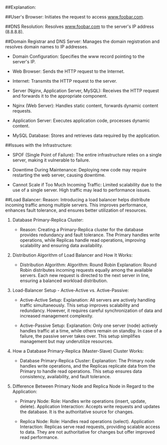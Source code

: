 ##Explanation:

##User's Browser:
     Initiates the request to access www.foobar.com.

##DNS Resolution:
     Resolves www.foobar.com to the server's IP address (8.8.8.8).

##Domain Registrar and DNS Server:
     Manages the domain registration and resolves domain names to IP addresses.

* Domain Configuration:
     Specifies the www record pointing to the server's IP.

* Web Browser:
     Sends the HTTP request to the Internet.

* Internet:
     Transmits the HTTP request to the server.

* Server (Nginx, Application Server, MySQL):
     Receives the HTTP request and forwards it to the appropriate component.

* Nginx (Web Server):
     Handles static content, forwards dynamic content requests.

* Application Server:
     Executes application code, processes dynamic content.

* MySQL Database:
     Stores and retrieves data required by the application.

##Issues with the Infrastructure:
* SPOF (Single Point of Failure):
     The entire infrastructure relies on a single server, making it vulnerable to failure.

* Downtime During Maintenance:
     Deploying new code may require restarting the web server, causing downtime.

* Cannot Scale if Too Much Incoming Traffic:
     Limited scalability due to the use of a single server. High traffic may lead to performance issues.

##Load Balancer:
  Reason: Introducing a load balancer helps distribute incoming traffic among multiple servers. This improves performance, enhances fault tolerance, and ensures better utilization of resources.

1. Database Primary-Replica Cluster:
    * Reason: Creating a Primary-Replica cluster for the database provides redundancy and fault tolerance. The Primary handles write operations, while Replicas handle read operations, improving scalability and ensuring data availability.

2. Distribution Algorithm of Load Balancer and How It Works:

    * Distribution Algorithm:
      Algorithm: Round Robin
        Explanation: Round Robin distributes incoming requests equally among the available servers. Each new request is directed to the next server in line, ensuring a balanced workload distribution.

3. Load-Balancer Setup - Active-Active vs. Active-Passive:

    * Active-Active Setup:
        Explanation: All servers are actively handling traffic simultaneously. This setup improves scalability and redundancy. However, it requires careful synchronization of data and increased management complexity.

    * Active-Passive Setup:
        Explanation: Only one server (node) actively handles traffic at a time, while others remain on standby. In case of a failure, the passive server takes over. This setup simplifies management but may underutilize resources.

4. How a Database Primary-Replica (Master-Slave) Cluster Works:

    * Database Primary-Replica Cluster:
        Explanation: The Primary node handles write operations, and the Replicas replicate data from the Primary to handle read operations. This setup ensures data consistency, availability, and fault tolerance.

5. Difference Between Primary Node and Replica Node in Regard to the Application:

    * Primary Node:
        Role: Handles write operations (insert, update, delete).
        Application Interaction: Accepts write requests and updates the database. It is the authoritative source for changes.

    * Replica Node:
        Role: Handles read operations (select).
        Application Interaction: Replicas serve read requests, providing scalable access to data. They are not authoritative for changes but offer improved read performance.
